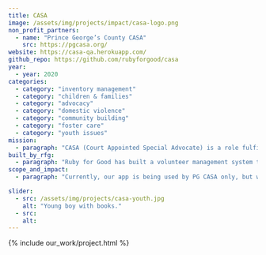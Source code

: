 ```yaml
---
title: CASA
image: /assets/img/projects/impact/casa-logo.png
non_profit_partners:
  - name: "Prince George’s County CASA"
    src: https://pgcasa.org/
website: https://casa-qa.herokuapp.com/
github_repo: https://github.com/rubyforgood/casa
year:
  - year: 2020
categories:
  - category: "inventory management"
  - category: "children & families"
  - category: "advocacy"
  - category: "domestic violence"
  - category: "community building"
  - category: "foster care"
  - category: "youth issues"
mission:
  - paragraph: "CASA (Court Appointed Special Advocate) is a role fulfilled by a trained volunteer sworn into a county-level juvenile dependency court system to advocate on behalf of a youth in the corresponding county's foster care system. CASA is also the namesake role of the national organization, CASA, which exists to cultivate and supervise volunteers carrying out this work – with county level chapters (operating relatively independently of each other) across the country."
built_by_rfg:
  - paragraph: "Ruby for Good has built a volunteer management system to provide volunteers with a portal for logging activity, oversee volunteer activity, and generate reports on volunteer activity."
scope_and_impact:
  - paragraph: "Currently, our app is being used by PG CASA only, but we will be adding more groups soon.  There are over 900 CASA organizations in the country, we wish to help any of those that need help managing their volunteers."

slider:
  - src: /assets/img/projects/casa-youth.jpg
    alt: "Young boy with books."
  - src:
    alt:
---
```


{% include our_work/project.html %}
